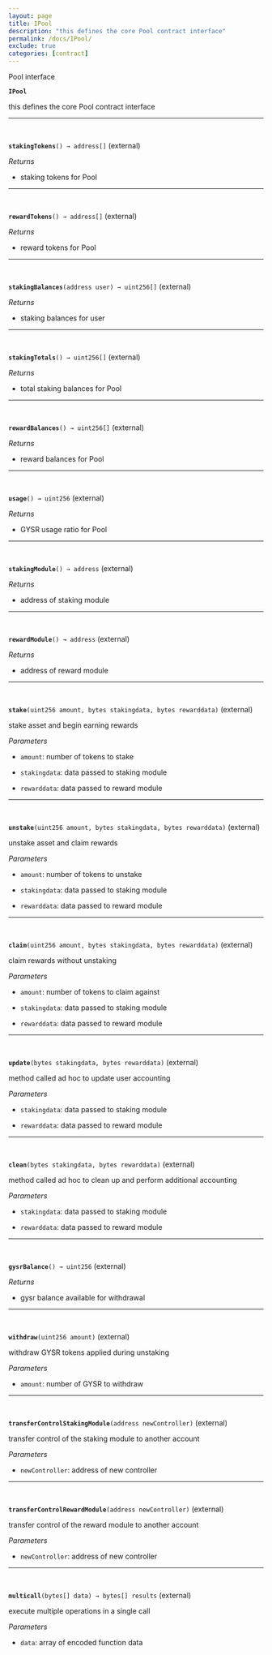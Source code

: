 ```yaml
---
layout: page
title: IPool
description: "this defines the core Pool contract interface"
permalink: /docs/IPool/
exclude: true
categories: [contract]
---
```


Pool interface



**`IPool`**

this defines the core Pool contract interface







****
<br>

**`stakingTokens`**`() → address[]` (external)






*Returns*  
- staking tokens for Pool


****
<br>

**`rewardTokens`**`() → address[]` (external)






*Returns*  
- reward tokens for Pool


****
<br>

**`stakingBalances`**`(address user) → uint256[]` (external)






*Returns*  
- staking balances for user


****
<br>

**`stakingTotals`**`() → uint256[]` (external)






*Returns*  
- total staking balances for Pool


****
<br>

**`rewardBalances`**`() → uint256[]` (external)






*Returns*  
- reward balances for Pool


****
<br>

**`usage`**`() → uint256` (external)






*Returns*  
- GYSR usage ratio for Pool


****
<br>

**`stakingModule`**`() → address` (external)






*Returns*  
- address of staking module


****
<br>

**`rewardModule`**`() → address` (external)






*Returns*  
- address of reward module


****
<br>

**`stake`**`(uint256 amount, bytes stakingdata, bytes rewarddata)` (external)

stake asset and begin earning rewards




*Parameters*  
- `amount`: number of tokens to stake

- `stakingdata`: data passed to staking module

- `rewarddata`: data passed to reward module



****
<br>

**`unstake`**`(uint256 amount, bytes stakingdata, bytes rewarddata)` (external)

unstake asset and claim rewards




*Parameters*  
- `amount`: number of tokens to unstake

- `stakingdata`: data passed to staking module

- `rewarddata`: data passed to reward module



****
<br>

**`claim`**`(uint256 amount, bytes stakingdata, bytes rewarddata)` (external)

claim rewards without unstaking




*Parameters*  
- `amount`: number of tokens to claim against

- `stakingdata`: data passed to staking module

- `rewarddata`: data passed to reward module



****
<br>

**`update`**`(bytes stakingdata, bytes rewarddata)` (external)

method called ad hoc to update user accounting




*Parameters*  
- `stakingdata`: data passed to staking module

- `rewarddata`: data passed to reward module



****
<br>

**`clean`**`(bytes stakingdata, bytes rewarddata)` (external)

method called ad hoc to clean up and perform additional accounting




*Parameters*  
- `stakingdata`: data passed to staking module

- `rewarddata`: data passed to reward module



****
<br>

**`gysrBalance`**`() → uint256` (external)






*Returns*  
- gysr balance available for withdrawal


****
<br>

**`withdraw`**`(uint256 amount)` (external)

withdraw GYSR tokens applied during unstaking




*Parameters*  
- `amount`: number of GYSR to withdraw



****
<br>

**`transferControlStakingModule`**`(address newController)` (external)

transfer control of the staking module to another account




*Parameters*  
- `newController`: address of new controller



****
<br>

**`transferControlRewardModule`**`(address newController)` (external)

transfer control of the reward module to another account




*Parameters*  
- `newController`: address of new controller



****
<br>

**`multicall`**`(bytes[] data) → bytes[] results` (external)

execute multiple operations in a single call




*Parameters*  
- `data`: array of encoded function data



